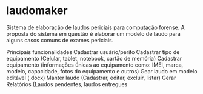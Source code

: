 # laudomaker
Sistema de elaboração de laudos periciais para computação forense. A proposta do sistema em questão é elaborar um modelo de laudo para alguns casos comuns de exames periciais.

Principais funcionalidades
Cadastrar usuário/perito
Cadastrar tipo de equipamento (Celular, tablet, notebook, cartão de memória)
Cadastrar equipamento (informações únicas ao equipamento como: IMEI, marca, modelo, capacidade, fotos do equipamento e outros)
Gear laudo em modelo editável (.docx)
Manter laudo (Cadastrar, editar, excluir, listar)
Gerar Relatórios (Laudos pendentes, laudos entregues

